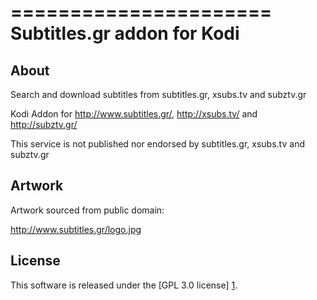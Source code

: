 ======================
Subtitles.gr addon for Kodi
======================

About
-----
Search and download subtitles from subtitles.gr, xsubs.tv and subztv.gr

Kodi Addon for http://www.subtitles.gr/, http://xsubs.tv/ and http://subztv.gr/

This service is not published nor endorsed by subtitles.gr, xsubs.tv and subztv.gr


Artwork
---------------------
Artwork sourced from public domain:

http://www.subtitles.gr/logo.jpg


License
-------
This software is released under the [GPL 3.0 license] [1].

[1]: http://www.gnu.org/licenses/gpl-3.0.html